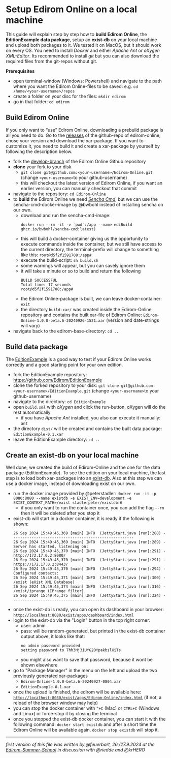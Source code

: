# Setup Edirom Online on a local machine



This guide will explain step by step how to **build Edirom Online**, the **EditionExample data package**, setup an **exist-db** on your local machine and upload both packages to it. We tested it on MacOS, but it should work on every OS. 
You need to install *Docker* and either *Apache Ant* or *oXygen XML-Editor*. Its recommended to install *git* but you can also download the required files from the git-repos without git.

**Prerequisites**

- open terminal-window (Windows: Powershell) and navigate to the path where you want the Edirom Online-files to be saved: e.g. `cd /home/<your-username>/repos`
- create a folder on your disc for the files: `mkdir edirom`
- go in that folder: `cd edirom`

## Build Edirom Online

If you only want to “use” Edirom Online, downloading a prebuild package is all you need to do. Go to the [releases](https://github.com/Edirom/Edirom-Online/releases) of the github-repo of edirom-online, chose your version and download the xar-package.
If you want to customize it, you need to build it and create a xar-package by yourself by following the description below.

- fork the [develop-branch](https://github.com/Edirom/Edirom-Online) of the Edirom Online Github repository
- **clone** your fork to your disk
    - `git clone git@github.com:<your-username>/Edirom-Online.git` (change `<your-username>`to your github-username)
    - this will checkout the latest version of Edirom Online, if you want an earlier version, you can manually checkout that commit
- navigate to the repository: `cd Edirom-Online`
- to **build** the Edirom Online we need *[Sencha Cmd](https://www.sencha.com/)*, but we can use the sencha-cmd-docker-image by @bwbohl instead of installing sencha on our own.
    - download and run the sencha-cmd-image:
      ```
      docker run --rm -it -v `pwd`:/app --name ediBuild ghcr.io/bwbohl/sencha-cmd:latest)
      ```
    - this will build a docker-container giving us the opportunity to execute commands inside the container, but we still have access to the current directory, the terminal-prefix will change to something like this: `root@d5f2f1591708:/app#`
    - execute the build-script: `sh build.sh`
    - some warnings will appear, but you can savely ignore them
    - it will take a minute or so to build and return the following
      ```
      BUILD SUCCESSFUL 
      Total time: 17 seconds 
      root@d5f2f1591708:/app# 
      ``` 
  - the Edirom Online-package is built, we can leave docker-container: `exit`
  - the directory `build-xar/` was created inside the Edirom-Online repository and contains the built xar-file of Edirom Online: `Edirom-Online-1.0.0-beta.6-20240926-1521.xar` (version and date-strings will vary)
- navigate back to the edirom-base-directory: `cd ..`

## Build data package

The [EditionExample](https://github.com/Edirom/EditionExample) is a good way to test if your Edirom Online works correctly and a good starting point for your own edition. 
- fork the EditionExample repository: https://github.com/Edirom/EditionExample
- clone the forked repository to your disk: `git clone git@github.com:<your-username>/EditionExample.git` (change `<your-username>`to your github-username)
- navigate to the directory: `cd EditionExample`
- open `build.xml` with *oXygen* and click the run-button, oXygen will do the rest automatically
    - if you have *Apache Ant* installed, you also can execute it manually: `ant`
- the directory `dist/` will be created and contains the built data package: `EditionExample-0.1.xar`
- leave the EditionExample directory: `cd ..`

## Create an exist-db on your local machine

Well done, we created the build of Edirom-Online and the one for the data package (EditionExample). To see the edition on your local machine, the last step is to load both xar-packages into an [exist-db](https://exist-db.org/exist/apps/homepage/index.html).
Also at this step we can use a docker image, instead of downloading exist on our own. 
- run the docker image provided by @peterstadler: `docker run -it -p 8080:8080 --name existdb -e EXIST_ENV=development -e EXIST_CONTEXT_PATH=/exist stadlerpeter/existdb:6`
    - if you only want to run the container once, you can add the flag `--rm` then it will be deleted after you stop it
- exist-db will start in a docker container, it is ready if the following is shown:
    ```
    26 Sep 2024 15:49:45,369 [main] INFO  (JettyStart.java [run]:288) - -----------------------------------------------------
    26 Sep 2024 15:49:45,369 [main] INFO  (JettyStart.java [run]:289) - Server has started, listening on:
    26 Sep 2024 15:49:45,370 [main] INFO  (JettyStart.java [run]:291) - http://172.17.0.2:8080/
    26 Sep 2024 15:49:45,370 [main] INFO  (JettyStart.java [run]:291) - https://172.17.0.2:8443/
    26 Sep 2024 15:49:45,370 [main] INFO  (JettyStart.java [run]:294) - Configured contexts:
    26 Sep 2024 15:49:45,371 [main] INFO  (JettyStart.java [run]:300) - /exist (eXist XML Database)
    26 Sep 2024 15:49:45,374 [main] INFO  (JettyStart.java [run]:316) - /exist/iprange (IPrange filter)
    26 Sep 2024 15:49:45,375 [main] INFO  (JettyStart.java [run]:324) - -----------------------------------------------------
    ``` 
- once the exist-db is ready, you can open its dashboard in your browser: [`http://localhost:8080/exist/apps/dashboard/index.html`](http://localhost:8080/exist/apps/dashboard/index.html)
- login to the exist-db via the "Login" button in the top right corner:
    - user: admin
    - pass: will be random-generated, but printed in the exist-db container output above, it looks like that:
        ```
        no admin password provided
        setting password to Thh3Mj3iUYG2OYpakbslXiTs
        ``` 
    - you might also want to save that password, because it wont be shown elsewhere
- go to "Package Manager" in the menu on the left and upload the two previously generated xar-packages
    - `Edirom-Online-1.0.0-beta.6-20240927-0804.xar`
    - `EditionExample-0.1.xar`
- once the upload is finished, the edirom will be available here: [`http://localhost:8080/exist/apps/Edirom-Online/index.html`](http://localhost:8080/exist/apps/Edirom-Online/index.html) (if not, a reload of the browser window may help)
- you can stop the docker container with `^+C` (Mac) or `CTRL+C` (Windows and Linux) or force-stop it by closing the terminal
- once you stopped the exist-db docker container, you can start it with the following command: `docker start existdb` and after a short time the Edirom Online will be available again. `docker stop existdb` will stop it.

---
*first version of this file was written by @feuerbart, 26./27.9.2024 at the [Edirom-Summer-School](https://ess.uni-paderborn.de/) in discussion with @riedde and @krHERO*
